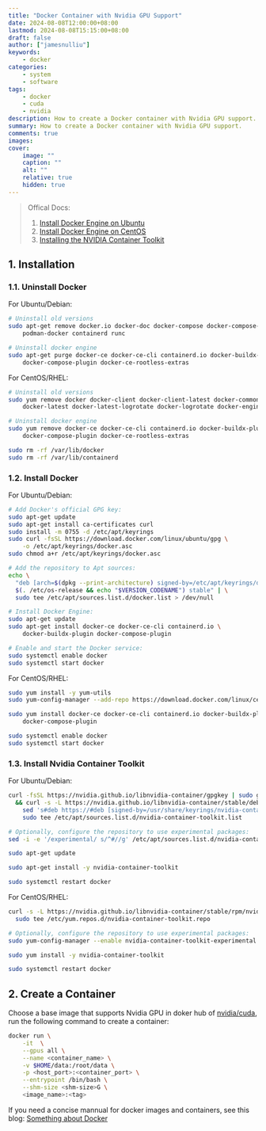 ```yaml
---
title: "Docker Container with Nvidia GPU Support"
date: 2024-08-08T12:00:00+08:00
lastmod: 2024-08-08T15:15:00+08:00
draft: false
author: ["jamesnulliu"]
keywords: 
    - docker
categories:
    - system
    - software
tags:
    - docker
    - cuda
    - nvidia
description: How to create a Docker container with Nvidia GPU support.
summary: How to create a Docker container with Nvidia GPU support.
comments: true
images: 
cover:
    image: ""
    caption: ""
    alt: ""
    relative: true
    hidden: true
---
```


> Offical Docs:  
> 1. [Install Docker Engine on Ubuntu](https://docs.docker.com/engine/install/ubuntu/)
> 2. [Install Docker Engine on CentOS](https://docs.docker.com/engine/install/centos/)
> 3. [Installing the NVIDIA Container Toolkit](https://docs.nvidia.com/datacenter/cloud-native/container-toolkit/latest/install-guide.html)  

## 1. Installation
### 1.1. Uninstall Docker

For Ubuntu/Debian:

```bash {linenos=true}
# Uninstall old versions
sudo apt-get remove docker.io docker-doc docker-compose docker-compose-v2 \
    podman-docker containerd runc

# Uninstall docker engine
sudo apt-get purge docker-ce docker-ce-cli containerd.io docker-buildx-plugin \
    docker-compose-plugin docker-ce-rootless-extras
```

For CentOS/RHEL:

```bash {linenos=true}
# Uninstall old versions
sudo yum remove docker docker-client docker-client-latest docker-common \
    docker-latest docker-latest-logrotate docker-logrotate docker-engine

# Uninstall docker engine
sudo yum remove docker-ce docker-ce-cli containerd.io docker-buildx-plugin \
    docker-compose-plugin docker-ce-rootless-extras

sudo rm -rf /var/lib/docker
sudo rm -rf /var/lib/containerd
```

### 1.2. Install Docker

For Ubuntu/Debian:

```bash {linenos=true}
# Add Docker's official GPG key:
sudo apt-get update
sudo apt-get install ca-certificates curl
sudo install -m 0755 -d /etc/apt/keyrings
sudo curl -fsSL https://download.docker.com/linux/ubuntu/gpg \
    -o /etc/apt/keyrings/docker.asc
sudo chmod a+r /etc/apt/keyrings/docker.asc

# Add the repository to Apt sources:
echo \
  "deb [arch=$(dpkg --print-architecture) signed-by=/etc/apt/keyrings/docker.asc] https://download.docker.com/linux/ubuntu \
  $(. /etc/os-release && echo "$VERSION_CODENAME") stable" | \
  sudo tee /etc/apt/sources.list.d/docker.list > /dev/null

# Install Docker Engine:
sudo apt-get update
sudo apt-get install docker-ce docker-ce-cli containerd.io \
    docker-buildx-plugin docker-compose-plugin

# Enable and start the Docker service:
sudo systemctl enable docker
sudo systemctl start docker
```

For CentOS/RHEL:

```bash {linenos=true}
sudo yum install -y yum-utils
sudo yum-config-manager --add-repo https://download.docker.com/linux/centos/docker-ce.repo

sudo yum install docker-ce docker-ce-cli containerd.io docker-buildx-plugin \
    docker-compose-plugin

sudo systemctl enable docker
sudo systemctl start docker
```

### 1.3. Install Nvidia Container Toolkit

For Ubuntu/Debian:

```bash {linenos=true}
curl -fsSL https://nvidia.github.io/libnvidia-container/gpgkey | sudo gpg --dearmor -o /usr/share/keyrings/nvidia-container-toolkit-keyring.gpg \
  && curl -s -L https://nvidia.github.io/libnvidia-container/stable/deb/nvidia-container-toolkit.list | \
    sed 's#deb https://#deb [signed-by=/usr/share/keyrings/nvidia-container-toolkit-keyring.gpg] https://#g' | \
    sudo tee /etc/apt/sources.list.d/nvidia-container-toolkit.list

# Optionally, configure the repository to use experimental packages:
sed -i -e '/experimental/ s/^#//g' /etc/apt/sources.list.d/nvidia-container-toolkit.list

sudo apt-get update

sudo apt-get install -y nvidia-container-toolkit

sudo systemctl restart docker
```

For CentOS/RHEL:

```bash {linenos=true}
curl -s -L https://nvidia.github.io/libnvidia-container/stable/rpm/nvidia-container-toolkit.repo | \
  sudo tee /etc/yum.repos.d/nvidia-container-toolkit.repo

# Optionally, configure the repository to use experimental packages:
sudo yum-config-manager --enable nvidia-container-toolkit-experimental

sudo yum install -y nvidia-container-toolkit

sudo systemctl restart docker
```

## 2. Create a Container

Choose a base image that supports Nvidia GPU in doker hub of [nvidia/cuda](https://hub.docker.com/r/nvidia/cuda/), run the following command to create a container:

```bash {linenos=true}
docker run \
    -it  \
    --gpus all \
    --name <container_name> \
    -v $HOME/data:/root/data \
    -p <host_port>:<container_port> \
    --entrypoint /bin/bash \
    --shm-size <shm-size>G \
    <image_name>:<tag>
```

If you need a concise mannual for docker images and containers, see this blog: [Something about Docker](/blogs/something-about-docker)